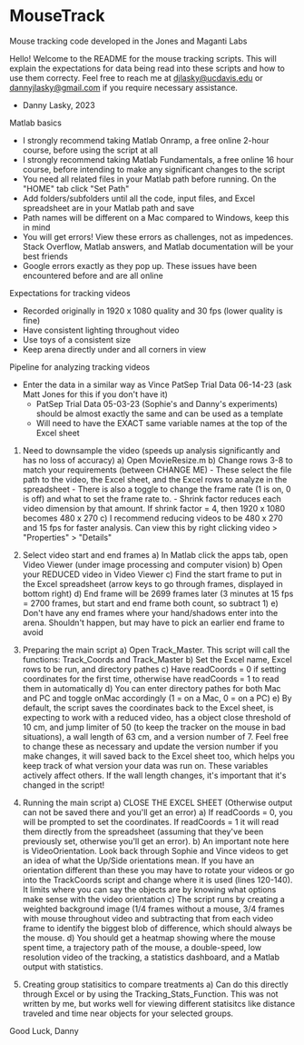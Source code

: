 # MouseTrack
Mouse tracking code developed in the Jones and Maganti Labs

Hello! Welcome to the README for the mouse tracking scripts. This will explain the expectations for data being read into these scripts
and how to use them correcty. Feel free to reach me at djlasky@ucdavis.edu or dannyjlasky@gmail.com if you require necessary assistance.
- Danny Lasky, 2023

Matlab basics
- I strongly recommend taking Matlab Onramp, a free online 2-hour course, before using the script at all
- I strongly recommend taking Matlab Fundamentals, a free online 16 hour course, before intending to make any significant changes to the script
- You need all related files in your Matlab path before running. On the "HOME" tab click "Set Path"
- Add folders/subfolders until all the code, input files, and Excel spreadsheet are in your Matlab path and save
- Path names will be different on a Mac compared to Windows, keep this in mind
- You will get errors! View these errors as challenges, not as impedences. Stack Overflow, Matlab answers, and Matlab documentation will be your best friends
- Google errors exactly as they pop up. These issues have been encountered before and are all online


Expectations for tracking videos
- Recorded originally in 1920 x 1080 quality and 30 fps (lower quality is fine)
- Have consistent lighting throughout video
- Use toys of a consistent size
- Keep arena directly under and all corners in view

Pipeline for analyzing tracking videos
- Enter the data in a similar way as Vince PatSep Trial Data 06-14-23 (ask Matt Jones for this if you don't have it)
	- PatSep Trial Data 05-03-23 (Sophie's and Danny's experiments) should be almost exactly the same and can be used as a template
	- Will need to have the EXACT same variable names at the top of the Excel sheet

1. Need to downsample the video (speeds up analysis significantly and has no loss of accuracy)
	a) Open MovieResize.m
	b) Change rows 3-8 to match your requirements (between CHANGE ME)
		- These select the file path to the video, the Excel sheet, and the Excel rows to analyze in the spreadsheet
		- There is also a toggle to change the frame rate (1 is on, 0 is off) and what to set the frame rate to.
		- Shrink factor reduces each video dimension by that amount. If shrink factor = 4, then 1920 x 1080 becomes 480 x 270
	c) I recommend reducing videos to be 480 x 270 and 15 fps for faster analysis. Can view this by right clicking video > "Properties" > "Details"

2. Select video start and end frames
	a) In Matlab click the apps tab, open Video Viewer (under image processing and computer vision)
	b) Open your REDUCED video in Video Viewer
	c) Find the start frame to put in the Excel spreadsheet (arrow keys to go through frames, displayed in bottom right)
	d) End frame will be 2699 frames later (3 minutes at 15 fps = 2700 frames, but start and end frame both count, so subtract 1)
	e) Don't have any end frames where your hand/shadows enter into the arena. Shouldn't happen, but may have to pick an earlier end frame to avoid

3. Preparing the main script
	a) Open Track_Master. This script will call the functions: Track_Coords and Track_Master
	b) Set the Excel name, Excel rows to be run, and directory pathes
	c) Have readCoords = 0 if setting coordinates for the first time, otherwise have readCoords = 1 to read them in automatically
	d) You can enter directory pathes for both Mac and PC and toggle onMac accordingly (1 = on a Mac, 0 = on a PC)
	e) By default, the script saves the coordinates back to the Excel sheet, is expecting to work with a reduced video, has a object close
		threshold of 10 cm, and jump limiter of 50 (to keep the tracker on the mouse in bad situations), a wall length of 63 cm, and a
		version number of 7. Feel free to change these as necessary and update the version number if you make changes, it will saved back
		to the Excel sheet too, which helps you keep track of what version your data was run on. These variables actively affect others.
		If the wall length changes, it's important that it's changed in the script!

4. Running the main script
	a) CLOSE THE EXCEL SHEET (Otherwise output can not be saved there and you'll get an error)
	a) If readCoords = 0, you will be prompted to set the coordinates. If readCoords = 1 it will read them directly from the spreadsheet (assuming
		that they've been previously set, otherwise you'll get an error).
	b) An important note here is VideoOrientation. Look back through Sophie and Vince videos to get an idea of what the Up/Side orientations mean. If
		you have an orientation different than these you may have to rotate your videos or go into the TrackCoords script and change where it is
		used (lines 120-140). It limits where you can say the objects are by knowing what options make sense with the video orientation
	c) The script runs by creating a weighted background image (1/4 frames without a mouse, 3/4 frames with mouse throughout video and subtracting 
		that from each video frame to identify the biggest blob of difference, which should always be the mouse.
	d) You should get a heatmap showing where the mouse spent time, a trajectory path of the mouse, a double-speed, low resolution video of the tracking,
		a statistics dashboard, and a Matlab output with statistics.

5. Creating group statisitics to compare treatments
	a) Can do this directly through Excel or by using the Tracking_Stats_Function. This was not written by me, but works well for viewing different
		statisitcs like distance traveled and time near objects for your selected groups.

Good Luck,
Danny

